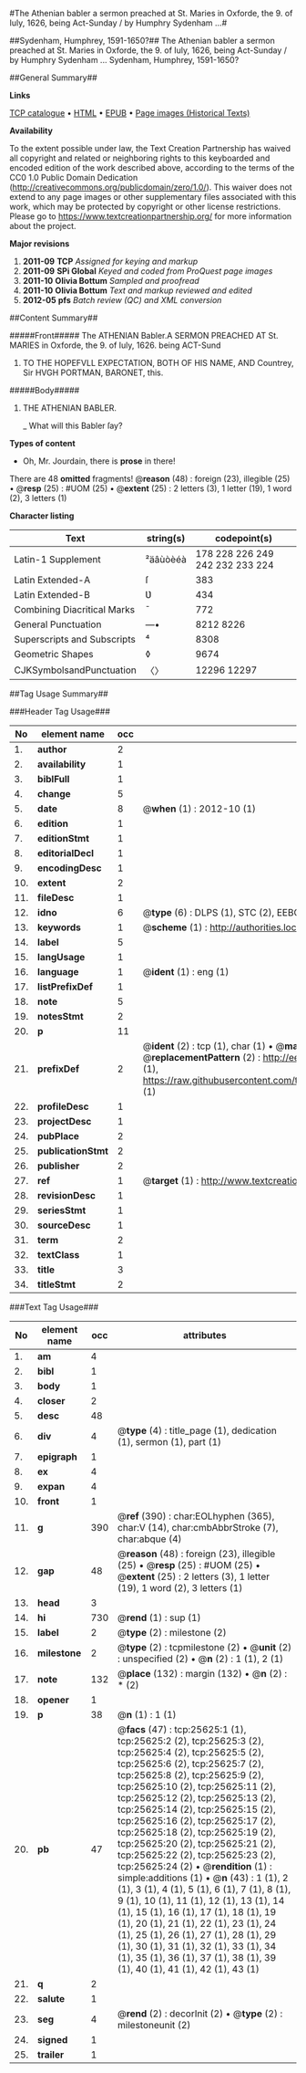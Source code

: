 #The Athenian babler a sermon preached at St. Maries in Oxforde, the 9. of Iuly, 1626, being Act-Sunday / by Humphry Sydenham ...#

##Sydenham, Humphrey, 1591-1650?##
The Athenian babler a sermon preached at St. Maries in Oxforde, the 9. of Iuly, 1626, being Act-Sunday / by Humphry Sydenham ...
Sydenham, Humphrey, 1591-1650?

##General Summary##

**Links**

[TCP catalogue](http://www.ota.ox.ac.uk/tcp/)  • 
[HTML](http://tei.it.ox.ac.uk/tcp/Texts-HTML/free/A13/A13263.html)  • 
[EPUB](http://tei.it.ox.ac.uk/tcp/Texts-EPUB/free/A13/A13263.epub) • 
[Page images (Historical Texts)](https://historicaltexts.jisc.ac.uk/eebo-22599749e)

**Availability**

To the extent possible under law, the Text Creation Partnership has waived all copyright and related or neighboring rights to this keyboarded and encoded edition of the work described above, according to the terms of the CC0 1.0 Public Domain Dedication (http://creativecommons.org/publicdomain/zero/1.0/). This waiver does not extend to any page images or other supplementary files associated with this work, which may be protected by copyright or other license restrictions. Please go to https://www.textcreationpartnership.org/ for more information about the project.

**Major revisions**

1. __2011-09__ __TCP__ *Assigned for keying and markup*
1. __2011-09__ __SPi Global__ *Keyed and coded from ProQuest page images*
1. __2011-10__ __Olivia Bottum__ *Sampled and proofread*
1. __2011-10__ __Olivia Bottum__ *Text and markup reviewed and edited*
1. __2012-05__ __pfs__ *Batch review (QC) and XML conversion*

##Content Summary##

#####Front#####
The ATHENIAN Babler.A SERMON PREACHED AT St. MARIES in Oxforde, the 9. of Iuly, 1626. being ACT-Sund
1. TO THE HOPEFVLL EXPECTATION, BOTH OF HIS NAME, AND Countrey, Sir HVGH PORTMAN, BARONET, this.

#####Body#####

1. THE ATHENIAN BABLER.

    _ What will this Babler ſay?

**Types of content**

  * Oh, Mr. Jourdain, there is **prose** in there!

There are 48 **omitted** fragments! 
 @__reason__ (48) : foreign (23), illegible (25)  •  @__resp__ (25) : #UOM (25)  •  @__extent__ (25) : 2 letters (3), 1 letter (19), 1 word (2), 3 letters (1)

**Character listing**


|Text|string(s)|codepoint(s)|
|---|---|---|
|Latin-1 Supplement|²äâùòèéà|178 228 226 249 242 232 233 224|
|Latin Extended-A|ſ|383|
|Latin Extended-B|Ʋ|434|
|Combining             Diacritical Marks|̄|772|
|General Punctuation|—•|8212 8226|
|Superscripts             and Subscripts|⁴|8308|
|Geometric Shapes|◊|9674|
|CJKSymbolsandPunctuation|〈〉|12296 12297|

##Tag Usage Summary##

###Header Tag Usage###

|No|element name|occ|attributes|
|---|---|---|---|
|1.|__author__|2||
|2.|__availability__|1||
|3.|__biblFull__|1||
|4.|__change__|5||
|5.|__date__|8| @__when__ (1) : 2012-10 (1)|
|6.|__edition__|1||
|7.|__editionStmt__|1||
|8.|__editorialDecl__|1||
|9.|__encodingDesc__|1||
|10.|__extent__|2||
|11.|__fileDesc__|1||
|12.|__idno__|6| @__type__ (6) : DLPS (1), STC (2), EEBO-CITATION (1), OCLC (1), VID (1)|
|13.|__keywords__|1| @__scheme__ (1) : http://authorities.loc.gov/ (1)|
|14.|__label__|5||
|15.|__langUsage__|1||
|16.|__language__|1| @__ident__ (1) : eng (1)|
|17.|__listPrefixDef__|1||
|18.|__note__|5||
|19.|__notesStmt__|2||
|20.|__p__|11||
|21.|__prefixDef__|2| @__ident__ (2) : tcp (1), char (1)  •  @__matchPattern__ (2) : ([0-9\-]+):([0-9IVX]+) (1), (.+) (1)  •  @__replacementPattern__ (2) : http://eebo.chadwyck.com/downloadtiff?vid=$1&page=$2 (1), https://raw.githubusercontent.com/textcreationpartnership/Texts/master/tcpchars.xml#$1 (1)|
|22.|__profileDesc__|1||
|23.|__projectDesc__|1||
|24.|__pubPlace__|2||
|25.|__publicationStmt__|2||
|26.|__publisher__|2||
|27.|__ref__|1| @__target__ (1) : http://www.textcreationpartnership.org/docs/. (1)|
|28.|__revisionDesc__|1||
|29.|__seriesStmt__|1||
|30.|__sourceDesc__|1||
|31.|__term__|2||
|32.|__textClass__|1||
|33.|__title__|3||
|34.|__titleStmt__|2||


###Text Tag Usage###

|No|element name|occ|attributes|
|---|---|---|---|
|1.|__am__|4||
|2.|__bibl__|1||
|3.|__body__|1||
|4.|__closer__|2||
|5.|__desc__|48||
|6.|__div__|4| @__type__ (4) : title_page (1), dedication (1), sermon (1), part (1)|
|7.|__epigraph__|1||
|8.|__ex__|4||
|9.|__expan__|4||
|10.|__front__|1||
|11.|__g__|390| @__ref__ (390) : char:EOLhyphen (365), char:V (14), char:cmbAbbrStroke (7), char:abque (4)|
|12.|__gap__|48| @__reason__ (48) : foreign (23), illegible (25)  •  @__resp__ (25) : #UOM (25)  •  @__extent__ (25) : 2 letters (3), 1 letter (19), 1 word (2), 3 letters (1)|
|13.|__head__|3||
|14.|__hi__|730| @__rend__ (1) : sup (1)|
|15.|__label__|2| @__type__ (2) : milestone (2)|
|16.|__milestone__|2| @__type__ (2) : tcpmilestone (2)  •  @__unit__ (2) : unspecified (2)  •  @__n__ (2) : 1 (1), 2 (1)|
|17.|__note__|132| @__place__ (132) : margin (132)  •  @__n__ (2) : * (2)|
|18.|__opener__|1||
|19.|__p__|38| @__n__ (1) : 1 (1)|
|20.|__pb__|47| @__facs__ (47) : tcp:25625:1 (1), tcp:25625:2 (2), tcp:25625:3 (2), tcp:25625:4 (2), tcp:25625:5 (2), tcp:25625:6 (2), tcp:25625:7 (2), tcp:25625:8 (2), tcp:25625:9 (2), tcp:25625:10 (2), tcp:25625:11 (2), tcp:25625:12 (2), tcp:25625:13 (2), tcp:25625:14 (2), tcp:25625:15 (2), tcp:25625:16 (2), tcp:25625:17 (2), tcp:25625:18 (2), tcp:25625:19 (2), tcp:25625:20 (2), tcp:25625:21 (2), tcp:25625:22 (2), tcp:25625:23 (2), tcp:25625:24 (2)  •  @__rendition__ (1) : simple:additions (1)  •  @__n__ (43) : 1 (1), 2 (1), 3 (1), 4 (1), 5 (1), 6 (1), 7 (1), 8 (1), 9 (1), 10 (1), 11 (1), 12 (1), 13 (1), 14 (1), 15 (1), 16 (1), 17 (1), 18 (1), 19 (1), 20 (1), 21 (1), 22 (1), 23 (1), 24 (1), 25 (1), 26 (1), 27 (1), 28 (1), 29 (1), 30 (1), 31 (1), 32 (1), 33 (1), 34 (1), 35 (1), 36 (1), 37 (1), 38 (1), 39 (1), 40 (1), 41 (1), 42 (1), 43 (1)|
|21.|__q__|2||
|22.|__salute__|1||
|23.|__seg__|4| @__rend__ (2) : decorInit (2)  •  @__type__ (2) : milestoneunit (2)|
|24.|__signed__|1||
|25.|__trailer__|1||
